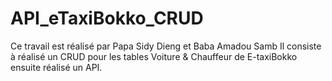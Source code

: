 # API_eTaxiBokko_CRUD

Ce travail est réalisé par Papa Sidy Dieng et Baba Amadou Samb
Il consiste à réalisé un CRUD pour les tables Voiture & Chauffeur de E-taxiBokko ensuite réalisé un API.
